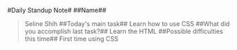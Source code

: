 #Daily Standup Note#
##Name##
>Seline Shih
##Today's main task##
>Learn how to use CSS
##What did you accomplish last task?##
>Learn the HTML
##Possible difficulties this time##
>First time using CSS
